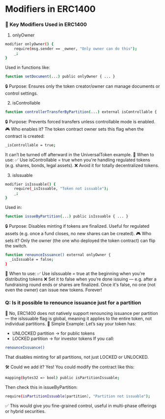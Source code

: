 # Modifiers in ERC1400

### 🔎 Key Modifiers Used in ERC1400

1. onlyOwner

```sh
modifier onlyOwner() {
    require(msg.sender == _owner, "Only owner can do this");
    _;
}
```

Used in functions like:

```sh
function setDocument(...) public onlyOwner { ... }
```

🔒 Purpose: Ensures only the token creator/owner can manage documents or control settings.

2. isControllable

```sh
function controllerTransferByPartition(...) external isControllable { ... }
```

🔒 Purpose: Prevents forced transfers unless controllable mode is enabled.
🎮 Who enables it?
The token contract owner sets this flag when the contract is created:

```sh
_isControllable = true;
```

It can’t be turned off afterward in the UniversalToken example.
🧠 When to use:
✅ Use isControllable = true when you're handling regulated tokens (e.g. shares, bonds, legal assets).
❌ Avoid it for totally decentralized tokens.

3. isIssuable

```sh
modifier isIssuable() {
    require(_isIssuable, "Token not issuable");
    _;
}

```

Used in:

```sh
function issueByPartition(...) public isIssuable { ... }
```

🔒 Purpose: Disables minting if tokens are finalized. Useful for regulated assets (e.g. once a fund closes, no new shares can be created).
🎮 Who sets it?
Only the owner (the one who deployed the token contract) can flip the switch.

```sh
function renounceIssuance() external onlyOwner {
  _isIssuable = false;
}
```

🧠 When to use:
✅ Use isIssuable = true at the beginning when you're distributing tokens
❌ Set it to false when you’re done issuing — e.g. after a fundraising round ends or shares are finalized.
Once it's false, no one (not even the owner) can issue new tokens. Forever!

### Q: Is it possible to renounce issuance just for a partition

🤔 No, ERC1400 does not natively support renouncing issuance per partition — the isIssuable flag is global, meaning it applies to the entire token, not individual partitions.
🧱 Simple Example:
Let’s say your token has:

- UNLOCKED partition → for public tokens
- LOCKED partition → for investor tokens
  If you call:

```sh
renounceIssuance()
```

That disables minting for all partitions, not just LOCKED or UNLOCKED.

🛠 Could we add it?
Yes! You could modify the contract like this:

```sh
mapping(bytes32 => bool) public isPartitionIssuable;
```

Then check this in issueByPartition:

```sh
require(isPartitionIssuable[partition], "Partition not issuable");
```

✅ This would give you fine-grained control, useful in multi-phase offerings or hybrid securities.
